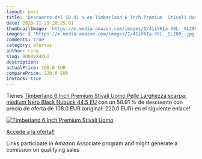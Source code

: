 ```yaml
---
layout: post
title: 'Descuento del 50.91 % en Timberland 6 Inch Premium  Stivali Uomo '
date: 2020-11-29 20:25:01
thumbnailImage: 'https://m.media-amazon.com/images/I/41iV6Ia-39L._SL200_.jpg'
images: [ 'https://m.media-amazon.com/images/I/41iV6Ia-39L._SL200_.jpg' ]
comments: true
category: ofertas
author: ring
slug: B000VX4XGI
description:
actualPrice: 108.0 EUR
comparePrice: 220.0 EUR
inStock: true
---
```


Tienes [Timberland 6 Inch Premium  Stivali Uomo  Pelle  Larghezza scarpa: medium  Nero  Black Nubuck   44.5 EU](https://www.amazon.it/dp/B000VX4XGI/?tag=tolees00-21) con un 50.91 % de descuento con precio de oferta de 108.0 EUR (original: 220.0 EUR) en el siguiente enlace!

[![Timberland 6 Inch Premium  Stivali Uomo ](https://m.media-amazon.com/images/I/41iV6Ia-39L._SL200_.jpg)](https://www.amazon.it/dp/B000VX4XGI/?tag=tolees00-21)

[Accede a la oferta!!](https://www.amazon.it/dp/B000VX4XGI/?tag=tolees00-21)

Links participate in Amazon Associate program and might generate a comission on qualifying sales


